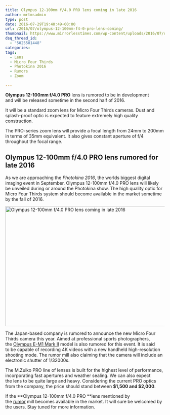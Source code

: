 ```yaml
---
title: Olympus 12-100mm f/4.0 PRO lens coming in late 2016
author: mrtmsadmin
type: post
date: 2016-07-29T19:40:49+00:00
url: /2016/07/olympus-12-100mm-f4-0-pro-lens-coming/
thumbnail: https://www.mirrorlesstimes.com/wp-content/uploads/2016/07/olympus-12-100mm-f4-0-pro-coming.jpg
dsq_thread_id:
  - "5025501448"
categories:
tags:
  - Lens
  - Micro Four Thirds
  - Photokina 2016
  - Rumors
  - Zoom

---
```

**Olympus 12-100mm f/4.0 PRO** lens is rumored to be in development and will be released sometime in the second half of 2016.

It will be a standard zoom lens for Micro Four Thirds cameras. Dust and splash-proof optic is expected to feature extremely high quality construction.

The PRO-series zoom lens will provide a focal length from 24mm to 200mm in terms of 35mm equivalent. It also gives constant aperture of f/4 throughout the focal range.<!--more-->

## Olympus 12-100mm f/4.0 PRO lens rumored for late 2016

As we are approaching the _Photokina 2016_, the worlds biggest digital imaging event in September. Olympus 12-100mm f/4.0 PRO lens will likely be unveiled during or around the Photokina show. The high quality optic for Micro Four Thirds system should become available in the market sometime by the fall of 2016.

<img class="alignnone wp-image-452 size-full" title="Olympus 12-100mm f/4.0 PRO lens coming in late 2016" src="https://i2.wp.com/www.mirrorlesstimes.com/wp-content/uploads/2016/07/olympus-12-100mm-f4-0-pro-coming.jpg?resize=600%2C378&#038;ssl=1" alt="Olympus 12-100mm f/4.0 PRO lens coming in late 2016" width="600" height="378" srcset="https://i2.wp.com/www.mirrorlesstimes.com/wp-content/uploads/2016/07/olympus-12-100mm-f4-0-pro-coming.jpg?w=900&ssl=1 900w, https://i2.wp.com/www.mirrorlesstimes.com/wp-content/uploads/2016/07/olympus-12-100mm-f4-0-pro-coming.jpg?resize=300%2C189&ssl=1 300w, https://i2.wp.com/www.mirrorlesstimes.com/wp-content/uploads/2016/07/olympus-12-100mm-f4-0-pro-coming.jpg?resize=768%2C484&ssl=1 768w" sizes="(max-width: 600px) 100vw, 600px" data-recalc-dims="1" /> 

The Japan-based company is rumored to announce the new Micro Four Thirds camera this year. Aimed at professional sports photographers, the [Olympus E-M1 Mark II][1] model is also rumored for this event. It is said to be capable of recording 4K videos with a new handheld high-resolution shooting mode. The rumor mill also claiming that the camera will include an electronic shutter of 1/32000s.

The M.Zuiko PRO line of lenses is built for the highest level of performance, incorporating fast apertures and weather sealing. We can also expect the lens to be quite large and heavy. Considering the current PRO optics from the company, the price should stand between **$1,500 and $2,000**.

If the **Olympus 12-100mm f/4.0 PRO **lens mentioned by the <a href="http://www.43rumors.com/ft5-olympus-will-launch-new-12-100mm-f4-0-pro-lens-autumn/" target="_blank" rel="nofollow">rumor</a> mill becomes available in the market. It will sure be welcomed by the users. Stay tuned for more information.

 [1]: https://www.mirrorlesstimes.com/2016/04/olympus-e-m1-mark-ii-announcement/